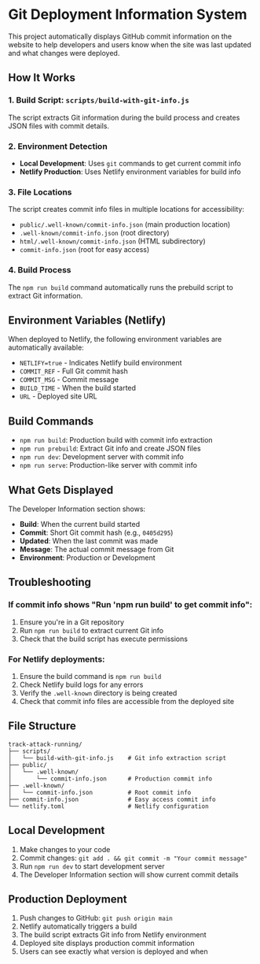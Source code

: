 # Git Deployment Information System

This project automatically displays GitHub commit information on the website to help developers and users know when the site was last updated and what changes were deployed.

## How It Works

### 1. **Build Script**: `scripts/build-with-git-info.js`
The script extracts Git information during the build process and creates JSON files with commit details.

### 2. **Environment Detection**
- **Local Development**: Uses `git` commands to get current commit info
- **Netlify Production**: Uses Netlify environment variables for build info

### 3. **File Locations**
The script creates commit info files in multiple locations for accessibility:
- `public/.well-known/commit-info.json` (main production location)
- `.well-known/commit-info.json` (root directory)
- `html/.well-known/commit-info.json` (HTML subdirectory)
- `commit-info.json` (root for easy access)

### 4. **Build Process**
The `npm run build` command automatically runs the prebuild script to extract Git information.

## Environment Variables (Netlify)

When deployed to Netlify, the following environment variables are automatically available:
- `NETLIFY=true` - Indicates Netlify build environment
- `COMMIT_REF` - Full Git commit hash
- `COMMIT_MSG` - Commit message
- `BUILD_TIME` - When the build started
- `URL` - Deployed site URL

## Build Commands

- `npm run build`: Production build with commit info extraction
- `npm run prebuild`: Extract Git info and create JSON files
- `npm run dev`: Development server with commit info
- `npm run serve`: Production-like server with commit info

## What Gets Displayed

The Developer Information section shows:
- **Build**: When the current build started
- **Commit**: Short Git commit hash (e.g., `0405d295`)
- **Updated**: When the last commit was made
- **Message**: The actual commit message from Git
- **Environment**: Production or Development

## Troubleshooting

### If commit info shows "Run 'npm run build' to get commit info":
1. Ensure you're in a Git repository
2. Run `npm run build` to extract current Git info
3. Check that the build script has execute permissions

### For Netlify deployments:
1. Ensure the build command is `npm run build`
2. Check Netlify build logs for any errors
3. Verify the `.well-known` directory is being created
4. Check that commit info files are accessible from the deployed site

## File Structure

```
track-attack-running/
├── scripts/
│   └── build-with-git-info.js    # Git info extraction script
├── public/
│   └── .well-known/
│       └── commit-info.json      # Production commit info
├── .well-known/
│   └── commit-info.json          # Root commit info
├── commit-info.json              # Easy access commit info
└── netlify.toml                  # Netlify configuration
```

## Local Development

1. Make changes to your code
2. Commit changes: `git add . && git commit -m "Your commit message"`
3. Run `npm run dev` to start development server
4. The Developer Information section will show current commit details

## Production Deployment

1. Push changes to GitHub: `git push origin main`
2. Netlify automatically triggers a build
3. The build script extracts Git info from Netlify environment
4. Deployed site displays production commit information
5. Users can see exactly what version is deployed and when
